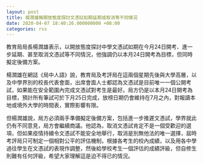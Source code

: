 ```yaml
---
layout: post
title: 楊潤雄稱開放態度探討文憑試如期延期或取消等不同情況
date: 2020-04-07 18:40:26.000000000 +08:00
categories: rss
---
```


教育局局長楊潤雄表示，以開放態度探討中學文憑試如期在今月24日開考、進一步延期、甚至取消文憑試等不同情況，他強調仍以本月24日開考為目標，但同時擬定後備方案。

楊潤雄在網誌《局中人語》說，教育局及考評局在這兩個星期先後與大學高層，以及中學界別的校長代表會面，出席會面人士都認為文憑試是目前唯一一個公開考試，如果能在安全範圍內完成文憑試對考生是最好。局方仍是以本月24日開考為目標，預計所有筆試可於下月25日完成，放榜日期仍會維持在7月之內，對報讀本地或境外大學的時間表，實際影響有限。

但楊潤雄說，局方必須兩手準備擬定後備方案，包括進一步推遲文憑試，學界就此仍有不同意見，局方會繼續商議。他認為，取消文憑試肯定不是一個受歡迎的選項，但如果疫情持續令文憑試不能安全地舉行，取消是別無他法的唯一選擇，屆時考評局只可制定一個相對公平的評估機制，根據各考生的校內成績，以及用各中學過往學生在文憑試的表現作調整，然後給學校考生一個評估的成績評級，但自修生則難有任何評級，希望大家理解這是迫不得已的情況。
